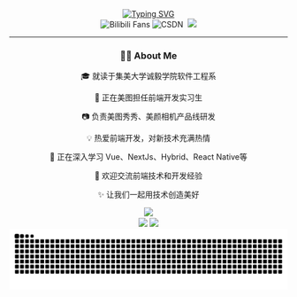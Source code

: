 <div align="center">
    <a href="https://git.io/typing-svg">
        <img src="https://readme-typing-svg.herokuapp.com?font=Fira+Code&size=40&pause=1000&center=true&vCenter=true&width=870&height=100&lines=Hello+World!+%F0%9F%91%8B+I'm+%E5%B0%8F%E5%BA%84zzz;A+Frontend+Developer+%26+Tech+Enthusiast+%F0%9F%8C%9F" alt="Typing SVG" />
    </a>
</div>

<div align="center">
    <img src="https://img.shields.io/badge/dynamic/json?logoColor=fff&logo=bilibili&color=000&labelColor=ff69b4&label=Bilibili&query=$.data.follower&suffix=%20Fans&url=https%3A%2F%2Fapi.bilibili.com%2Fx%2Frelation%2Fstat%3Fvmid%3D489516025" alt="Bilibili Fans">
    <img src="https://img.shields.io/badge/CSDN-%E7%9C%9F%E7%9A%84%E5%BE%88%E4%B8%8A%E8%BF%9B%20%7C%204520%20Fans-red.svg?logo=CSDN&logoColor=white" alt="CSDN">
    <img src="https://img.shields.io/badge/dynamic/json?logoColor=fff&logo=Github&color=000&labelColor=666&label=Github&query=%24.data.totalSubs&suffix=%20followers&url=https%3A%2F%2Fapi.spencerwoo.com%2Fsubstats%2F%3Fsource%3Dgithub%26queryKey%3DJiMei-University-Zhuang" alt="">
    <img src="https://komarev.com/ghpvc/?username=JiMei-University-Zhuang&&style=flat-square">
</div>

<hr>

<div align="center">
    <h3>👨‍💻 About Me</h3>
    <p>🎓 就读于集美大学诚毅学院软件工程系</p>
    <p>💼 正在美图担任前端开发实习生</p>
    <p>📷 负责美图秀秀、美颜相机产品线研发</p>
    <p>💡 热爱前端开发，对新技术充满热情</p>
    <p>🌱 正在深入学习 Vue、NextJs、Hybrid、React Native等</p>
    <p>💬 欢迎交流前端技术和开发经验</p>
    <p>✨ 让我们一起用技术创造美好</p>
</div>

<div align="center">
    <img src="https://github-readme-streak-stats.herokuapp.com/?user=JiMei-University-Zhuang" />
</div>

<div align="center">
    <img src="https://github-readme-stats-git-masterrstaa-rickstaa.vercel.app/api?username=JiMei-University-Zhuang&theme=tokyonight&show_icons=true" height="170px">
    <img src="https://github-readme-stats-git-masterrstaa-rickstaa.vercel.app/api/top-langs/?username=JiMei-University-Zhuang&layout=compact&theme=tokyonight" height="170px">
</div>

<picture>
  <source media="(prefers-color-scheme: dark)" srcset="https://raw.githubusercontent.com/JiMei-University-Zhuang/JiMei-University-Zhuang/output/github-contribution-grid-snake-dark.svg">
  <source media="(prefers-color-scheme: light)" srcset="https://raw.githubusercontent.com/JiMei-University-Zhuang/JiMei-University-Zhuang/output/github-contribution-grid-snake.svg">
  <img alt="github-snake" src="https://raw.githubusercontent.com/JiMei-University-Zhuang/JiMei-University-Zhuang/output/github-contribution-grid-snake.svg">
</picture>
